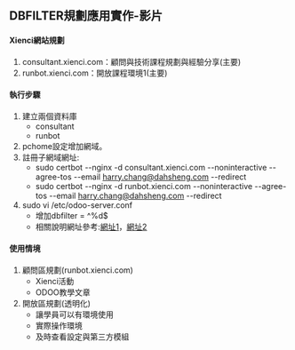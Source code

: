 ## DBFILTER規劃應用實作-影片
#### Xienci網站規劃
1. consultant.xienci.com：顧問與技術課程規劃與經驗分享(主要)
2. runbot.xienci.com：開放課程環境1(主要)

#### 執行步驟
1. 建立兩個資料庫
   + consultant
   + runbot
2. pchome設定增加網域。
3. 註冊子網域網址:
   + sudo certbot --nginx -d consultant.xienci.com --noninteractive --agree-tos --email harry.chang@dahsheng.com --redirect
   + sudo certbot --nginx -d runbot.xienci.com --noninteractive --agree-tos --email harry.chang@dahsheng.com --redirect
3. sudo vi /etc/odoo-server.conf
   + 增加dbfilter = ^%d$
   + 相關說明網址參考:[網址1](https://richsoda.com/blog/odoo-1/post/hostname-14)，[網址2](https://trobz.com/blog/odoo-4/post/all-you-need-to-know-about-db-filtering-in-odoo-16)

#### 使用情境
1. 顧問區規劃(runbot.xienci.com)
   + Xienci活動
   + ODOO教學文章
2. 開放區規劃(透明化)
   + 讓學員可以有環境使用
   + 實際操作環境
   + 及時查看設定與第三方模組


